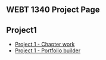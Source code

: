## WEBT 1340 Project Page

 <h2>Project1</h1> 
 <ul>
        <li><a href="project1/icons.ai">Project 1 - Chapter work</a></li>
        <li><a href="project1/portfoliobuilder.ai">Project 1 - Portfolio builder</a></li>
   
   
 </ul>